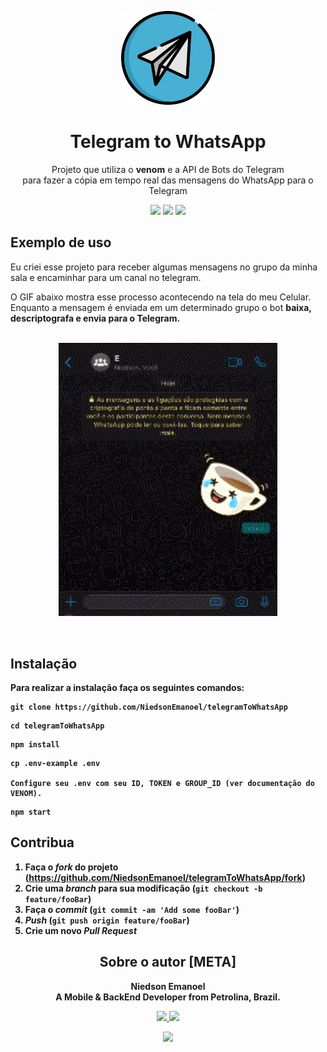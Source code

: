 <html>
    <p align="center">
        <img src="./assets/telegram-svgrepo-com.svg" width="150px"/>
    </p>
    <h1 align="center">Telegram to WhatsApp</h1>
    <p align="center">Projeto que utiliza o <b>venom</b> e a API de Bots do Telegram
        <br>para fazer a cópia em tempo real das mensagens do WhatsApp para o Telegram
    </p>
    <p align="center">
        <img src="https://img.shields.io/github/package-json/v/NiedsonEmanoel/telegramToWhatsApp">
        <img src="https://img.shields.io/github/issues/NiedsonEmanoel/telegramToWhatsApp">
        <img src="https://img.shields.io/github/languages/code-size/NiedsonEmanoel/telegramToWhatsApp">
    </p>
    <h2></h2>
    <h2>Exemplo de uso</h2>
    <p>Eu criei esse projeto para receber algumas mensagens no grupo da minha sala e encaminhar para um canal no telegram.</p>
    <span>O GIF abaixo mostra esse processo acontecendo na tela do meu Celular.<br>
    Enquanto a mensagem é enviada em um determinado grupo o bot <b>baixa, descriptografa e envia para o Telegram.<b> 
    </span>
    <p align="center"><br>
        <img src="./assets/img1.gif" width="350px">
    </p>
    <br>
    <h2>Instalação</h2>
    <p>Para realizar a instalação faça os seguintes comandos:</p>
    
</html>

```
git clone https://github.com/NiedsonEmanoel/telegramToWhatsApp
```
```
cd telegramToWhatsApp
```
```
npm install
```
```
cp .env-example .env

Configure seu .env com seu ID, TOKEN e GROUP_ID (ver documentação do VENOM). 
```
```
npm start
```

## Contribua

1. Faça o _fork_ do projeto (<https://github.com/NiedsonEmanoel/telegramToWhatsApp/fork>)
2. Crie uma _branch_ para sua modificação (`git checkout -b feature/fooBar`)
3. Faça o _commit_ (`git commit -am 'Add some fooBar'`)
4. _Push_ (`git push origin feature/fooBar`)
5. Crie um novo _Pull Request_

<html>
<h2 align= "center">Sobre o autor [META]</h2>
<p align='center'>
<b>Niedson Emanoel<b><br>
  A Mobile & BackEnd Developer from Petrolina, Brazil.
</p>

<p align='center'>
  <a href="https://www.linkedin.com/in/niedsonemanoel/">
    <img src="https://img.shields.io/badge/linkedin-%230077B5.svg?&style=for-the-badge&logo=linkedin&logoColor=white" />
  </a>
  <a href="https://instagram.com/niedsonemanoel">
    <img src="https://img.shields.io/badge/instagram-%23E4405F.svg?&style=for-the-badge&logo=instagram&logoColor=white" />        
  </a>
</p>
<p align='center'>
  <a href="#"><img src="https://github-readme-stats.vercel.app/api?username=NiedsonEmanoel&show_icons=true&count_private=true&theme=tokyonight" width="350"></a>
</p>
</html>